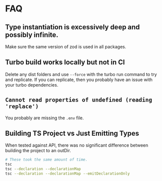 # FAQ

## Type instantiation is excessively deep and possibly infinite.

Make sure the same version of zod is used in all packages.

## Turbo build works locally but not in CI

Delete any dist folders and use `--force` with the turbo run command to try and replicate. If you can replicate, then you probably have an issue with your turbo dependencies.

## `Cannot read properties of undefined (reading 'replace')`

You probably are missing the `.env` file.

## Building TS Project vs Just Emitting Types

When tested against API, there was no significant difference between building the project to an outDir.

```sh
# These took the same amount of time.
tsc
tsc --declaration --declarationMap
tsc --declaration --declarationMap --emitDeclarationOnly
```
